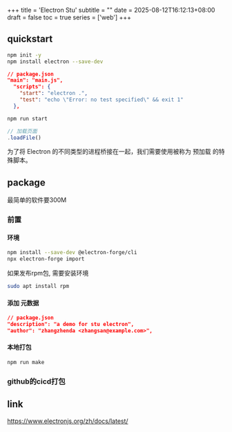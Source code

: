 +++
title = 'Electron Stu'
subtitle = ""
date = 2025-08-12T16:12:13+08:00
draft = false
toc = true
series = ['web']
+++



## quickstart

```bash
npm init -y
npm install electron --save-dev

```


```json
// package.json
"main": "main.js",
  "scripts": {
    "start": "electron .",
    "test": "echo \"Error: no test specified\" && exit 1"
  },
```


```bash
npm run start
```


```js
// 加载页面
.loadFile()
```


为了将 Electron 的不同类型的进程桥接在一起，我们需要使用被称为 预加载 的特殊脚本。


## package

最简单的软件要300M

### 前置

#### 环境

```bash
npm install --save-dev @electron-forge/cli
npx electron-forge import
```

如果发布rpm包, 需要安装环境

```bash
sudo apt install rpm
```

#### 添加 元数据

```json
// package.json
"description": "a demo for stu electron",
"author": "zhangzhenda <zhangsan@example.com>",
```

#### 本地打包

```bash
npm run make
```

### github的cicd打包






## link
<https://www.electronjs.org/zh/docs/latest/>
